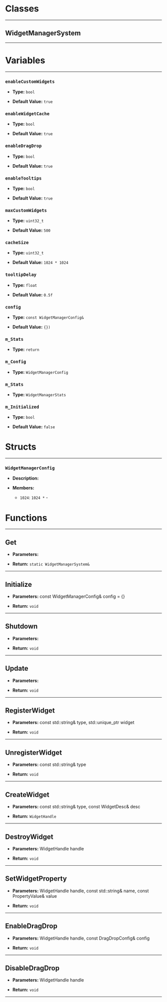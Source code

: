 # Classes
---

## WidgetManagerSystem
---




# Variables
---

### `enableCustomWidgets`

- **Type:** `bool`

- **Default Value:** `true`



### `enableWidgetCache`

- **Type:** `bool`

- **Default Value:** `true`



### `enableDragDrop`

- **Type:** `bool`

- **Default Value:** `true`



### `enableTooltips`

- **Type:** `bool`

- **Default Value:** `true`



### `maxCustomWidgets`

- **Type:** `uint32_t`

- **Default Value:** `500`



### `cacheSize`

- **Type:** `uint32_t`

- **Default Value:** `1024 * 1024`



### `tooltipDelay`

- **Type:** `float`

- **Default Value:** `0.5f`



### `config`

- **Type:** `const WidgetManagerConfig&`

- **Default Value:** `{})`



### `m_Stats`

- **Type:** `return`



### `m_Config`

- **Type:** `WidgetManagerConfig`



### `m_Stats`

- **Type:** `WidgetManagerStats`



### `m_Initialized`

- **Type:** `bool`

- **Default Value:** `false`




# Structs
---

### `WidgetManagerConfig`

- **Description:** 

- **Members:**

  - `1024`: `1024 *` - 




# Functions
---

## Get



- **Parameters:** 

- **Return:** `static WidgetManagerSystem&`

---

## Initialize



- **Parameters:** const WidgetManagerConfig& config = {}

- **Return:** `void`

---

## Shutdown



- **Parameters:** 

- **Return:** `void`

---

## Update



- **Parameters:** 

- **Return:** `void`

---

## RegisterWidget



- **Parameters:** const std::string& type, std::unique_ptr<IWidget> widget

- **Return:** `void`

---

## UnregisterWidget



- **Parameters:** const std::string& type

- **Return:** `void`

---

## CreateWidget



- **Parameters:** const std::string& type, const WidgetDesc& desc

- **Return:** `WidgetHandle`

---

## DestroyWidget



- **Parameters:** WidgetHandle handle

- **Return:** `void`

---

## SetWidgetProperty



- **Parameters:** WidgetHandle handle, const std::string& name, 
                          const PropertyValue& value

- **Return:** `void`

---

## EnableDragDrop



- **Parameters:** WidgetHandle handle, const DragDropConfig& config

- **Return:** `void`

---

## DisableDragDrop



- **Parameters:** WidgetHandle handle

- **Return:** `void`

---
